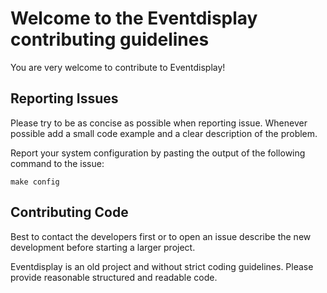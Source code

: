 # Welcome to the Eventdisplay contributing guidelines

You are very welcome to contribute to Eventdisplay!

## Reporting Issues

Please try to be as concise as possible when reporting issue. Whenever possible add a small code example and a clear description of the problem.

Report your system configuration by pasting the output of the following command to the issue:
```
make config
```

## Contributing Code

Best to contact the developers first or to open an issue describe the new development before starting a larger project.

Eventdisplay is an old project and without strict coding guidelines. Please provide reasonable structured and readable code.
